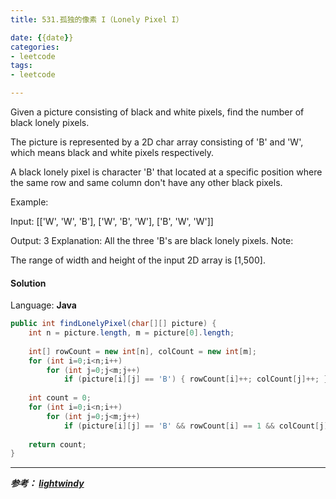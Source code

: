 ```yaml
---
title: 531.孤独的像素 I（Lonely Pixel I）

date: {{date}}
categories:
- leetcode
tags:
- leetcode

---
```

Given a picture consisting of black and white pixels, find the number of black lonely pixels.

The picture is represented by a 2D char array consisting of 'B' and 'W', which means black and white pixels respectively.

A black lonely pixel is character 'B' that located at a specific position where the same row and same column don't have any other black pixels.

Example:

Input: 
[['W', 'W', 'B'],
 ['W', 'B', 'W'],
 ['B', 'W', 'W']]

Output: 3
Explanation: All the three 'B's are black lonely pixels. 
Note:

The range of width and height of the input 2D array is [1,500].


#### Solution

Language: **Java**

```java
public int findLonelyPixel(char[][] picture) {
    int n = picture.length, m = picture[0].length;
     
    int[] rowCount = new int[n], colCount = new int[m];
    for (int i=0;i<n;i++)
        for (int j=0;j<m;j++)
            if (picture[i][j] == 'B') { rowCount[i]++; colCount[j]++; }
 
    int count = 0;
    for (int i=0;i<n;i++)
        for (int j=0;j<m;j++)
            if (picture[i][j] == 'B' && rowCount[i] == 1 && colCount[j] == 1) count++;
                 
    return count;
}
```

---
***参考：
[lightwindy](https://www.cnblogs.com/lightwindy/p/9666798.html)***

